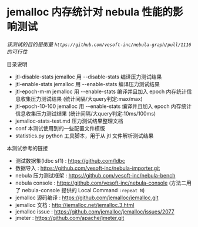 # jemalloc 内存统计对 nebula 性能的影响测试

*该测试的目的是衡量 `https://github.com/vesoft-inc/nebula-graph/pull/1116` 的可行性*

目录说明
  - jtl-disable-stats  jemalloc 用 --disable-stats 编译压力测试结果
  - jtl-enable-stats  jemalloc 用 --enable-stats 编译压力测试结果
  - jtl-epoch-m-m  jemalloc 用 --enable-stats 编译并且加入 epoch 内存统计信息收集压力测试结果  (统计间隔/大query判定:max/max)
  - jtl-epoch-10-100  jemalloc 用 --enable-stats 编译并且加入 epoch 内存统计信息收集压力测试结果  (统计间隔/大query判定:10ms/100ms)
  - jemalloc-stats-test.md 压力测试结果整理文档
  - conf 本测试使用到的一些配置文件模版
  - statistics.py python 工具脚本，用于从 jtl 文件解析测试结果

本测试参考的链接
 - 测试数据集(ldbc sf1) : https://github.com/ldbc
 - 数据导入 : https://github.com/vesoft-inc/nebula-importer.git
 - nebula 压力测试框架 : https://github.com/vesoft-inc/nebula-bench
 - nebula console : https://github.com/vesoft-inc/nebula-console (方法二用了 nebula-console 提供的 Local Command `:repeat N`)
 - jemalloc 源码编译 : https://github.com/jemalloc/jemalloc.git
 - jemalloc 文档 : http://jemalloc.net/jemalloc.3.html
 - jemalloc issue : https://github.com/jemalloc/jemalloc/issues/2077
 - jmeter : https://github.com/apache/jmeter.git